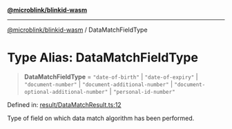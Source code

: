 [**@microblink/blinkid-wasm**](../README.md)

***

[@microblink/blinkid-wasm](../README.md) / DataMatchFieldType

# Type Alias: DataMatchFieldType

> **DataMatchFieldType** = `"date-of-birth"` \| `"date-of-expiry"` \| `"document-number"` \| `"document-additional-number"` \| `"document-optional-additional-number"` \| `"personal-id-number"`

Defined in: [result/DataMatchResult.ts:12](https://github.com/BlinkID/blinkid-web/blob/main/packages/blinkid-wasm/src/result/DataMatchResult.ts)

Type of field on which data match algorithm has been performed.
